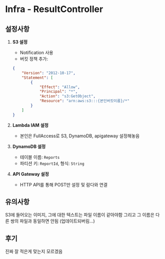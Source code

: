
# Infra - ResultController
## 설정사항

1. **S3 설정**
    - Notification 사용
    - 버킷 정책 추가:
    
    ```json
    {
        "Version": "2012-10-17",
        "Statement": [
            {
                "Effect": "Allow",
                "Principal": "*",
                "Action": "s3:GetObject",
                "Resource": "arn:aws:s3:::{본인버킷이름}/*"
            }
        ]
    }
    ```

2. **Lambda IAM 설정**
   - 본인은 FullAccess로 S3, DynamoDB, apigateway 설정해놓음

3. **DynamoDB 설정**
   - 테이블 이름: `Reports`
   - 파티션 키: `ReportId`, 형식: `String`
4. **API Gateway 설정**
   - HTTP API를 통해 POST만 설정 및 람다와 연결
## 유의사항
S3에 들어오는 이미지, 그에 대한 텍스트는 파일 이름이 같아야함
그리고 그 이름은 다른 쌍의 파일과 동일하면 안됨 (업데이트되버림...)
## 후기
진짜 잘 적은게 맞는지 모르겠음
